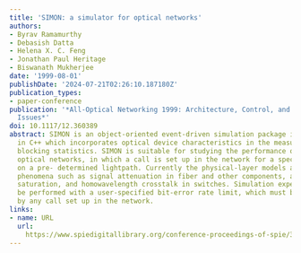```yaml
---
title: 'SIMON: a simulator for optical networks'
authors:
- Byrav Ramamurthy
- Debasish Datta
- Helena X. C. Feng
- Jonathan Paul Heritage
- Biswanath Mukherjee
date: '1999-08-01'
publishDate: '2024-07-21T02:26:10.187180Z'
publication_types:
- paper-conference
publication: '*All-Optical Networking 1999: Architecture, Control, and Management
  Issues*'
doi: 10.1117/12.360389
abstract: SIMON is an object-oriented event-driven simulation package implemented
  in C++ which incorporates optical device characteristics in the measurement of network-level
  blocking statistics. SIMON is suitable for studying the performance of large wavelength-routed
  optical networks, in which a call is set up in the network for a specific duration
  on a pre- determined lightpath. Currently the physical-layer models allow for modeling
  phenomena such as signal attenuation in fiber and other components, amplifier gain
  saturation, and homowavelength crosstalk in switches. Simulation experiments can
  be performed with a user-specified bit-error rate limit, which must be satisfied
  by any call set up in the network.
links:
- name: URL
  url: 
    https://www.spiedigitallibrary.org/conference-proceedings-of-spie/3843/0000/SIMON-a-simulator-for-optical-networks/10.1117/12.360389.full
---
```

